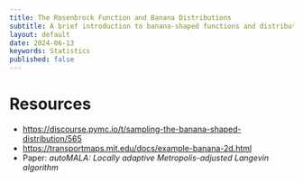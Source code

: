```yaml
---
title: The Rosenbrock Function and Banana Distributions
subtitle: A brief introduction to banana-shaped functions and distributions, which serve as common test cases for optimization and sampling algorithms.
layout: default
date: 2024-06-13
keywords: Statistics
published: false
---
```




# Resources
- https://discourse.pymc.io/t/sampling-the-banana-shaped-distribution/565
- https://transportmaps.mit.edu/docs/example-banana-2d.html
- Paper: *autoMALA: Locally adaptive Metropolis-adjusted Langevin algorithm*

